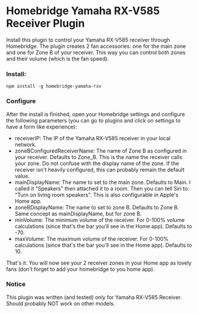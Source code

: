 
# Homebridge Yamaha RX-V585 Receiver Plugin

Install this plugin to control your Yamaha RX-V585 receiver through Homebridge.
The plugin creates 2 fan accessories: one for the main zone and one for Zone B of your receiver.
This way you can control both zones and their volume (which is the fan speed).

### Install:

```npm install -g homebridge-yamaha-rxv```

### Configure

After the install is finished, open your Homebridge settings and configure the following parameters (you can go to plugins and click on settings to have a form like experience):

- receiverIP: The IP of the Yamaha RX-V585 receiver in your local network.
- zoneBConfiguredReceiverName: The name of Zone B as configured in your receiver. Defaults to Zone_B. This is the name the receiver calls your zone. Do not confuse with the display name of the zone. If the receiver isn't heavily configured, this can probably remain the default value.
- mainDisplayName: The name to set to the main zone. Defaults to Main. I called it "Speakers" then attached it to a room. Then you can tell Siri to: "Turn on living room speakers". This is also configurable in Apple's Home app.
- zoneBDisplayName: The name to set to zone B. Defaults to Zone B. Same concept as mainDisplayName, but for zone B.
- minVolume: The minimum volume of the receiver. For 0-100% volume calculations (since that's the bar you'll see in the Home app). Defaults to -70.
- maxVolume: The maximum volume of the receiver. For 0-100% calculations (since that's the bar you'll see in the Home app). Defaults to 10.


That's it. You will now see your 2 receiver zones in your Home app as lovely fans (don't forget to add your homebridge to you home app).


### Notice

This plugin was written (and tested) only for Yamaha RX-V585 Receiver. Should probably NOT work on other models.
